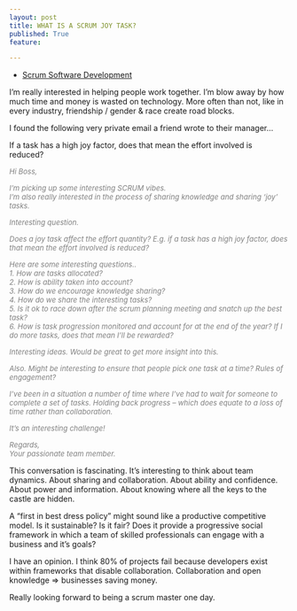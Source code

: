 ```yaml
---
layout: post
title: WHAT IS A SCRUM JOY TASK?
published: True
feature: 

---
```


*   [Scrum Software Development](http://en.wikipedia.org/wiki/Scrum_(software_development))

I’m really interested in helping people work together. I’m blow away by how much time and money is wasted on technology. More often than not, like in every industry, friendship / gender & race create road blocks.

I found the following very private email a friend wrote to their manager…

<div class="simplePullQuote">

If a task has a high joy factor, does that mean the effort involved is reduced?

</div>

<span style="color: #808080;">_<span style="font-size: small;">Hi Boss,</span>_</span>

<span style="color: #808080;">_<span style="font-size: small;">I’m picking up some interesting SCRUM vibes.</span>_</span>  
<span style="color: #808080;">_<span style="font-size: small;">I’m also really interested in the process of sharing knowledge and sharing ‘joy’ tasks.</span>_</span>

<span style="color: #808080;">_<span style="font-size: small;">Interesting question.</span>_</span>

<span style="color: #808080;">_<span style="font-size: small;">Does a joy task affect the effort quantity? E.g. if a task has a high joy factor, does that mean the effort involved is reduced?</span>_</span>

<span style="color: #808080;">_<span style="font-size: small;">Here are some interesting questions..</span>_</span>  
<span style="color: #808080;">_<span style="font-size: small;">1\. How are tasks allocated?</span>_</span>  
<span style="color: #808080;">_<span style="font-size: small;">2\. How is ability taken into account?</span>_</span>  
<span style="color: #808080;">_<span style="font-size: small;">3\. How do we encourage knowledge sharing?</span>_</span>  
<span style="color: #808080;">_<span style="font-size: small;">4\. How do we share the interesting tasks?</span>_</span>  
<span style="color: #808080;">_<span style="font-size: small;">5\. Is it ok to race down after the scrum planning meeting and snatch up the best task?</span>_</span>  
<span style="color: #808080;">_<span style="font-size: small;">6\. How is task progression monitored and account for at the end of the year? If I do more tasks, does that mean I’ll be rewarded?</span>_</span>

<span style="color: #808080;">_<span style="font-size: small;">Interesting ideas. Would be great to get more insight into this.</span>_</span>

<span style="color: #808080;">_<span style="font-size: small;">Also. Might be interesting to ensure that people pick one task at a time? Rules of engagement?</span>_</span>

<span style="color: #808080;">_<span style="font-size: small;">I’ve been in a situation a number of time where I’ve had to wait for someone to complete a set of tasks. Holding back progress – which does equate to a loss of time rather than collaboration.</span>_</span>

<span style="color: #808080;">_<span style="font-size: small;">It’s an interesting challenge!</span>_</span>

<span style="color: #808080;">_<span style="font-size: small;">Regards,</span>_</span>  
<span style="color: #808080;">_<span style="font-size: small;">Your passionate team member.</span>_</span>

This conversation is fascinating. It’s interesting to think about team dynamics. About sharing and collaboration. About ability and confidence. About power and information. About knowing where all the keys to the castle are hidden.

A “first in best dress policy” might sound like a productive competitive model. Is it sustainable? Is it fair? Does it provide a progressive social framework in which a team of skilled professionals can engage with a business and it’s goals?

I have an opinion. I think 80% of projects fail because developers exist within frameworks that disable collaboration. Collaboration and open knowledge => businesses saving money.

Really looking forward to being a scrum master one day.